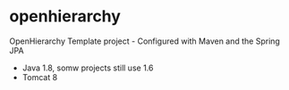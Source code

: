 # openhierarchy
OpenHierarchy Template project - Configured with Maven and the Spring JPA

* Java 1.8, somw projects still use 1.6
* Tomcat 8
